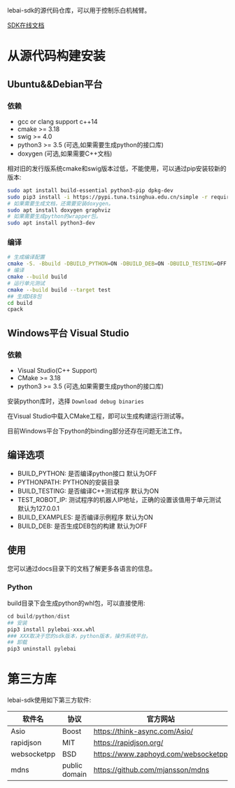 lebai-sdk的源代码仓库，可以用于控制乐白机械臂。

[SDK在线文档](http://help.lebai.ltd/sdk/)


# 从源代码构建安装


## Ubuntu&&Debian平台
### 依赖
- gcc or clang support c++14
- cmake >= 3.18
- swig >= 4.0
- python3 >= 3.5 (可选,如果需要生成python的接口库)
- doxygen (可选,如果需要C++文档)

相对旧的发行版系统cmake和swig版本过低，不能使用，可以通过pip安装较新的版本:
```bash
sudo apt install build-essential python3-pip dpkg-dev
sudo pip3 install -i https://pypi.tuna.tsinghua.edu.cn/simple -r requirements.txt
# 如果需要生成文档，还需要安装doxygen。
sudo apt install doxygen graphviz
# 如果需要生成python的wrapper包。
sudo apt install python3-dev
```


### 编译
```bash
# 生成编译配置
cmake -S. -Bbuild -DBUILD_PYTHON=ON -DBUILD_DEB=ON -DBUILD_TESTING=OFF 
# 编译
cmake --build build
# 运行单元测试
cmake --build build --target test
## 生成DEB包
cd build
cpack
```

## Windows平台 Visual Studio
### 依赖
- Visual Studio(C++ Support)
- CMake >= 3.18
- python3 >= 3.5 (可选,如果需要生成python的接口库)

安装python库时，选择 `Download debug binaries`

在Visual Studio中载入CMake工程，即可以生成构建运行测试等。

目前Windows平台下python的binding部分还存在问题无法工作。



## 编译选项

 - BUILD_PYTHON: 是否编译python接口 默认为OFF
 - PYTHONPATH: PYTHON的安装目录
 - BUILD_TESTING: 是否编译C++测试程序 默认为ON 
 - TEST_ROBOT_IP: 测试程序的机器人IP地址，正确的设置该值用于单元测试 默认为127.0.0.1
 - BUILD_EXAMPLES: 是否编译示例程序 默认为ON
 - BUILD_DEB: 是否生成DEB包的构建 默认为OFF


## 使用
您可以通过docs目录下的文档了解更多各语言的信息。

### Python
build目录下会生成python的whl包，可以直接使用:
```python
cd build/python/dist
## 安装
pip3 install pylebai-xxx.whl
### XXX取决于您的sdk版本，python版本，操作系统平台。
## 卸载
pip3 uninstall pylebai
```

# 第三方库
lebai-sdk使用如下第三方软件:

| 软件名      | 协议 | 官方网站 | 
| ----------- | ----------- |----------- |
| Asio      | Boost  | https://think-async.com/Asio/ |
| rapidjson      | MIT  | https://rapidjson.org/ |
| websocketpp      | BSD  | https://www.zaphoyd.com/websocketpp |
| mdns | public domain | https://github.com/mjansson/mdns |